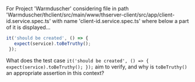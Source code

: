 For Project 'Warmduscher' considering file in path 'Warmduscher/thclient/src/main/www/thserver-client/src/app/client-id.service.spec.ts' with name 'client-id.service.spec.ts' where below a part of it is displayed... 
```typescript
it('should be created', () => {
   expect(service).toBeTruthy();
 });
```
What does the test case `it('should be created', () => { expect(service).toBeTruthy(); });` aim to verify, and why is `toBeTruthy()` an appropriate assertion in this context?